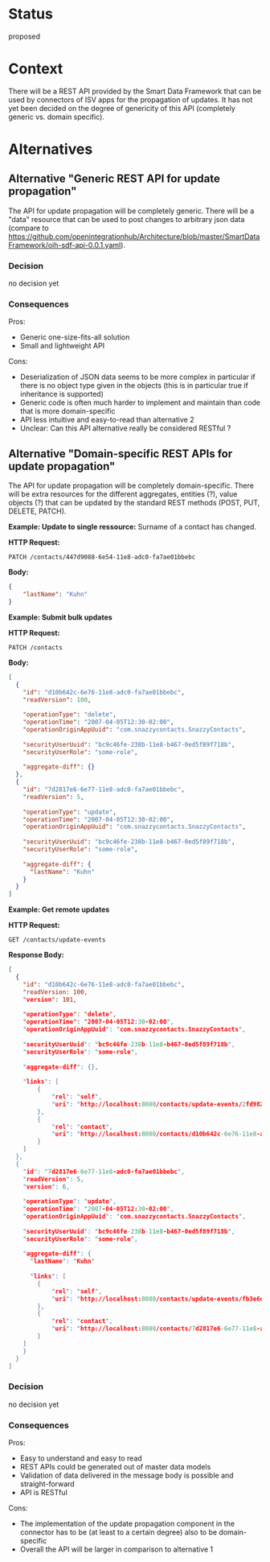 # Status
proposed

# Context
There will be a REST API provided by the Smart Data Framework that can be used by connectors of ISV apps for the
propagation of updates. It has not yet been decided on the degree of genericity of this API (completely generic vs.
domain specific).

# Alternatives

## Alternative "Generic REST API for update propagation"
The API for update propagation will be completely generic. There will be a "data" resource that can be used to post changes to arbitrary
json data (compare to https://github.com/openintegrationhub/Architecture/blob/master/SmartDataFramework/oih-sdf-api-0.0.1.yaml).

### Decision
no decision yet

### Consequences
Pros:
- Generic one-size-fits-all solution
- Small and lightweight API

Cons:
- Deserialization of JSON data seems to be more complex in particular if there is no object type given in the objects (this is in particular true if inheritance is supported)
- Generic code is often much harder to implement and maintain than code that is more domain-specific
- API less intuitive and easy-to-read than alternative 2
- Unclear: Can this API alternative really be considered RESTful ?

## Alternative "Domain-specific REST APIs for update propagation"
The API for update propagation will be completely domain-specific. There will be extra resources for the different 
aggregates, entities (?), value objects (?) that can be updated by the standard REST methods (POST, PUT, DELETE, PATCH).

**Example: Update to single ressource:**
Surname of a contact has changed.

**HTTP Request:**

```
PATCH /contacts/447d9088-6e54-11e8-adc0-fa7ae01bbebc
```

**Body:**

```json
{
    "lastName": "Kuhn"
}
``` 

**Example: Submit bulk updates**

**HTTP Request:**

```
PATCH /contacts
```

**Body:**

```json
[
  {
    "id": "d10b642c-6e76-11e8-adc0-fa7ae01bbebc",
    "readVersion": 100,
    
    "operationType": "delete",
    "operationTime": "2007-04-05T12:30-02:00",
    "operationOriginAppUuid": "com.snazzycontacts.SnazzyContacts", 
    
    "securityUserUuid": "bc9c46fe-238b-11e8-b467-0ed5f89f718b",
    "securityUserRole": "some-role",
    
    "aggregate-diff": {}
  }, 
  {
    "id": "7d2817e6-6e77-11e8-adc0-fa7ae01bbebc",
    "readVersion": 5,
    
    "operationType": "update",
    "operationTime": "2007-04-05T12:30-02:00",
    "operationOriginAppUuid": "com.snazzycontacts.SnazzyContacts", 
    
    "securityUserUuid": "bc9c46fe-238b-11e8-b467-0ed5f89f718b",
    "securityUserRole": "some-role",
      
    "aggregate-diff": {
      "lastName": "Kuhn"
    }
  }
]
``` 

**Example: Get remote updates**

**HTTP Request:**

```
GET /contacts/update-events
```

**Response Body:**

```json
[
  {
    "id": "d10b642c-6e76-11e8-adc0-fa7ae01bbebc",
    "readVersion: 100,
    "version": 101,
    
    "operationType": "delete",
    "operationTime": "2007-04-05T12:30-02:00",
    "operationOriginAppUuid": "com.snazzycontacts.SnazzyContacts", 
    
    "securityUserUuid": "bc9c46fe-238b-11e8-b467-0ed5f89f718b",
    "securityUserRole": "some-role",
    
    "aggregate-diff": {},
    
    "links": [
        {
            "rel": "self",
            "uri": "http://localhost:8080/contacts/update-events/2fd98208-4791-4e6b-a131-85f57a0e2443"
        },
        {
            "rel": "contact",
            "uri": "http://localhost:8080/contacts/d10b642c-6e76-11e8-adc0-fa7ae01bbebc"
        }
    ]
  }, 
  {
    "id": "7d2817e6-6e77-11e8-adc0-fa7ae01bbebc",
    "readVersion": 5,
    "version": 6,
    
    "operationType": "update",
    "operationTime": "2007-04-05T12:30-02:00",
    "operationOriginAppUuid": "com.snazzycontacts.SnazzyContacts", 
    
    "securityUserUuid": "bc9c46fe-238b-11e8-b467-0ed5f89f718b",
    "securityUserRole": "some-role",
      
    "aggregate-diff": {
      "lastName": "Kuhn"
      
      "links": [
        {
            "rel": "self",
            "uri": "http://localhost:8080/contacts/update-events/fb3e6d75-b265-423c-9299-cdc02343b7ac"
        },
        {
            "rel": "contact",
            "uri": "http://localhost:8080/contacts/7d2817e6-6e77-11e8-adc0-fa7ae01bbebc"
        }
    ]
    }
  }
]
``` 

### Decision
no decision yet

### Consequences
Pros:
- Easy to understand and easy to read
- REST APIs could be generated out of master data models
- Validation of data delivered in the message body is possible and straight-forward
- API is RESTful

Cons:
- The implementation of the update propagation component in the connector has to be (at least to a certain degree) also to be domain-specific
- Overall the API will be larger in comparison to alternative 1
 
